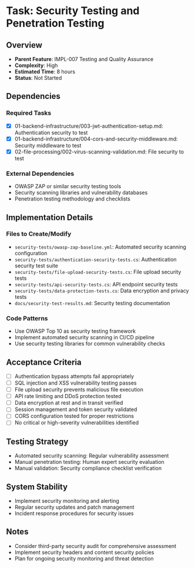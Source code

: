 # Task: Security Testing and Penetration Testing

## Overview
- **Parent Feature**: IMPL-007 Testing and Quality Assurance
- **Complexity**: High
- **Estimated Time**: 8 hours
- **Status**: Not Started

## Dependencies
### Required Tasks
- [x] 01-backend-infrastructure/003-jwt-authentication-setup.md: Authentication security to test
- [x] 01-backend-infrastructure/004-cors-and-security-middleware.md: Security middleware to test
- [x] 02-file-processing/002-virus-scanning-validation.md: File security to test

### External Dependencies
- OWASP ZAP or similar security testing tools
- Security scanning libraries and vulnerability databases
- Penetration testing methodology and checklists

## Implementation Details
### Files to Create/Modify
- `security-tests/owasp-zap-baseline.yml`: Automated security scanning configuration
- `security-tests/authentication-security-tests.cs`: Authentication security test suite
- `security-tests/file-upload-security-tests.cs`: File upload security tests
- `security-tests/api-security-tests.cs`: API endpoint security tests
- `security-tests/data-protection-tests.cs`: Data encryption and privacy tests
- `docs/security-test-results.md`: Security testing documentation

### Code Patterns
- Use OWASP Top 10 as security testing framework
- Implement automated security scanning in CI/CD pipeline
- Use security testing libraries for common vulnerability checks

## Acceptance Criteria
- [ ] Authentication bypass attempts fail appropriately
- [ ] SQL injection and XSS vulnerability testing passes
- [ ] File upload security prevents malicious file execution
- [ ] API rate limiting and DDoS protection tested
- [ ] Data encryption at rest and in transit verified
- [ ] Session management and token security validated
- [ ] CORS configuration tested for proper restrictions
- [ ] No critical or high-severity vulnerabilities identified

## Testing Strategy
- Automated security scanning: Regular vulnerability assessment
- Manual penetration testing: Human expert security evaluation
- Manual validation: Security compliance checklist verification

## System Stability
- Implement security monitoring and alerting
- Regular security updates and patch management
- Incident response procedures for security issues

## Notes
- Consider third-party security audit for comprehensive assessment
- Implement security headers and content security policies
- Plan for ongoing security monitoring and threat detection